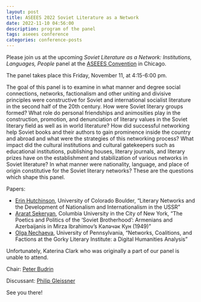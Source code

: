 ```yaml
---
layout: post
title: ASEEES 2022 Soviet Literature as a Network
date: 2022-11-10 04:56:00
description: program of the panel
tags: aseees conference
categories: conference-posts
---
```

Please join us at the upcoming _Soviet Literature as a Network: Institutions, Languages, People_ panel at the [ASEEES Convention](https://www.aseees.org/convention/2022-aseees-convention-theme) in Chicago.

The panel  takes place this Friday, November 11, at 4:15-6:00 pm.

The goal of this panel is to examine in what manner and degree social connections, networks, factionalism and other uniting and divisive principles were constructive for Soviet and international socialist literature in the second half of the 20th century. How were Soviet literary groups formed? What role do personal friendships and animosities play in the construction, promotion, and denunciation of literary values in the Soviet literary field as well as in world literature? How did successful networking help Soviet books and their authors to gain prominence inside the country and abroad and what were the strategies of this networking process? What impact did the cultural institutions and cultural gatekeepers such as educational institutions, publishing houses, literary journals, and literary prizes have on the establishment and stabilization of various networks in Soviet literature? In what manner were nationality, language, and place of origin constitutive for the Soviet literary networks? These are the questions which shape this panel. 

Papers:
- [Erin Hutchinson](https://www.colorado.edu/history/erin-hutchinson), University of Colorado Boulder, “Literary Networks and the Development of Nationalism and Internationalism in the USSR”
- [Ararat Sekeryan](https://slavic.columbia.edu/content/ararat-sekeryan), Columbia University in the City of New York, “The Poetics and Politics of the ‘Soviet Brotherhood’: Armenians and Azerbaijanis in Mirza Ibrahimov’s Кəлəчəк Кун (1949)”
- [Olga Nechaeva](https://www.onechaeva.com/), University of Pennsylvania, “Networks, Coalitions, and Factions at the Gorky Literary Institute: a Digital Humanities Analysis”

Unfortunately, Katerina Clark who was originally a part of our panel is unable to attend.

Chair: [Peter Budrin](https://scholar.harvard.edu/petrbudrin/home)

Discussant: [Philip Gleissner](https://slavic.osu.edu/people/gleissner.4)

See you there!
